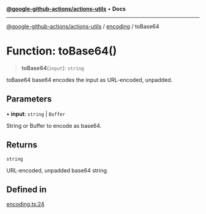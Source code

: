 [**@google-github-actions/actions-utils**](../../README.md) • **Docs**

***

[@google-github-actions/actions-utils](../../modules.md) / [encoding](../README.md) / toBase64

# Function: toBase64()

> **toBase64**(`input`): `string`

toBase64 base64 encodes the input as URL-encoded, unpadded.

## Parameters

• **input**: `string` \| `Buffer`

String or Buffer to encode as base64.

## Returns

`string`

URL-encoded, unpadded base64 string.

## Defined in

[encoding.ts:24](https://github.com/google-github-actions/actions-utils/blob/main/src/encoding.ts#L24)

